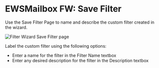 # EWSMailbox FW: Save Filter

Use the Save Filter Page to name and describe the custom filter created in the wizard.

![Filter Wizard Save Filter page](/img/product_docs/accessanalyzer/admin/datacollector/ewsmailbox/filterwizard/savefilter.webp)

Label the custom filter using the following options:

- Enter a name for the filter in the Filter Name textbox
- Enter any desired description for the filter in the Description textbox
